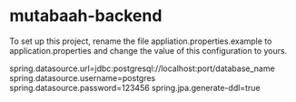 # mutabaah-backend
To set up this project, rename the file appliation.properties.example to application.properties
and change the value of this configuration to yours.

spring.datasource.url=jdbc:postgresql://localhost:port/database_name
spring.datasource.username=postgres
spring.datasource.password=123456
spring.jpa.generate-ddl=true

